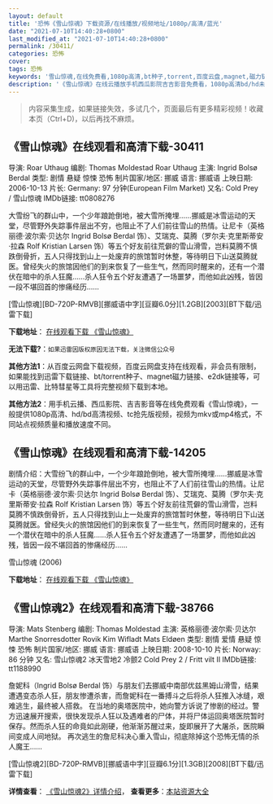```yaml
---
layout: default
title: '恐怖《雪山惊魂》下载资源/在线播放/视频地址/1080p/高清/蓝光'
date: "2021-07-10T14:40:28+0800"
last_modified_at: "2021-07-10T14:40:28+0800"
permalink: /30411/
categories: 恐怖
cover:
tags: 恐怖
keywords: '雪山惊魂,在线免费看,1080p高清,bt种子,torrent,百度云盘,magnet,磁力链,迅雷下载资源'
description: '《雪山惊魂》在线云播放手机西瓜影院吉吉影音免费看，1080p高清bd/hd未删减完整版和tc抢先枪版，mkv/mp4格式，附带bt/torrent种子、magnet/磁力链、百度云盘、网盘资源迅雷下载链接'
---
```


>内容采集生成，如果链接失效，多试几个，页面最后有更多精彩视频！收藏本页（Ctrl+D)，以后再找不麻烦。


## 《雪山惊魂》在线观看和高清下载-30411

导演: Roar Uthaug 编剧: Thomas Moldestad Roar Uthaug 主演: Ingrid Bolsø Berdal 类型: 剧情 悬疑 惊悚 恐怖 制片国家/地区: 挪威 语言: 挪威语 上映日期: 2006-10-13 片长: Germany: 97 分钟(European Film Market) 又名: Cold Prey / 雪山惊魂 IMDb链接: tt0808276

大雪纷飞的群山中，一个少年踉跄倒地，被大雪所掩埋……挪威是冰雪运动的天堂，尽管野外失踪事件层出不穷，也阻止不了人们前往雪山的热情。让尼卡（英格丽德·波尔索·贝达尔 Ingrid Bolsø Berdal 饰）、艾瑞克、莫腾（罗尔夫·克里斯蒂安·拉森 Rolf Kristian Larsen 饰）等五个好友前往荒僻的雪山滑雪，岂料莫腾不慎跌倒骨折，五人只得找到山上一处废弃的旅馆暂时休整，等待明日下山送莫腾就医。曾经失火的旅馆因他们的到来恢复了一些生气，然而同时醒来的，还有一个潜伏在暗中的杀人狂魔……杀人狂令五个好友遭遇了一场噩梦，而他如此凶残，皆因一段不堪回首的惨痛经历……


[雪山惊魂][BD-720P-RMVB][挪威语中字][豆瓣6.0分][1.2GB][2003][BT下载/迅雷下载]

**下载地址**： [在线观看下载 《雪山惊魂》](https://www.btdx8.com/torrent/fritt_vilt_2006.html) 


**无法下载?**：`如果迅雷因版权原因无法下载，关注微信公众号 `

**其他方法1**：从百度云网盘下载视频，百度云网盘支持在线观看，非会员有限制，如果能找到迅雷下载链接、bt/torrent种子、magnet磁力链接、e2dk链接等，可以用迅雷、比特彗星等工具将完整视频下载到本地。

**其他方法2**：用手机云播、西瓜影院、吉吉影音等在线免费观看《雪山惊魂》，一般提供1080p高清、hd/bd高清视频、tc抢先版视频，视频为mkv或mp4格式，不同站点视频质量和播放速度不同。


## 《雪山惊魂》在线观看和高清下载-14205

剧情介绍：大雪纷飞的群山中，一个少年踉跄倒地，被大雪所掩埋……挪威是冰雪运动的天堂，尽管野外失踪事件层出不穷，也阻止不了人们前往雪山的热情。让尼卡（英格丽德·波尔索·贝达尔 Ingrid Bolsø Berdal 饰）、艾瑞克、莫腾（罗尔夫·克里斯蒂安·拉森 Rolf Kristian Larsen 饰）等五个好友前往荒僻的雪山滑雪，岂料莫腾不慎跌倒骨折，五人只得找到山上一处废弃的旅馆暂时休整，等待明日下山送莫腾就医。曾经失火的旅馆因他们的到来恢复了一些生气，然而同时醒来的，还有一个潜伏在暗中的杀人狂魔……杀人狂令五个好友遭遇了一场噩梦，而他如此凶残，皆因一段不堪回首的惨痛经历……


雪山惊魂 (2006)

**下载地址**： [在线观看下载 《雪山惊魂》](https://www.btbtdy.me/btdy/dy5360.html) 


## 《雪山惊魂2》在线观看和高清下载-38766

导演: Mats Stenberg 编剧: Thomas Moldestad 主演: 英格丽德·波尔索·贝达尔 Marthe Snorresdotter Rovik Kim Wifladt Mats Eldøen 类型: 剧情 爱情 悬疑 惊悚 恐怖 制片国家/地区: 挪威 语言: 挪威语 上映日期: 2008-10-10 片长: Norway: 86 分钟 又名: 雪山惊魂2 冰天雪地2 冷颤2 Cold Prey 2 / Fritt vilt II IMDb链接: tt1188990

詹妮科（Ingrid Bolsø Berdal 饰）与朋友们去挪威中南部优兹黑姆山滑雪，结果遭遇变态杀人狂，朋友惨遭杀害，而詹妮科在一番搏斗之后将杀人狂推入冰缝，艰难逃生，最终被人搭救。 在当地的奥塔医院中，她向警方诉说了惨剧的经过。警方迅速展开搜索，很快发现杀人狂以及遇难者的尸体，并将尸体运回奥塔医院暂时保存。然而杀人狂的命竟如此刚硬，他渐渐苏醒过来，旋即展开了大屠杀，医院瞬间变成人间地狱。 再次逃生的詹尼科决心重入雪山，彻底除掉这个恐怖无情的杀人魔王……


[雪山惊魂2][BD-720P-RMVB][挪威语中字][豆瓣6.1分][1.3GB][2008][BT下载/迅雷下载]

**详情查看**： [《雪山惊魂2》详情介绍](/movie/38766/)， **查看更多**：[本站资源大全](/movie/t/all/)

